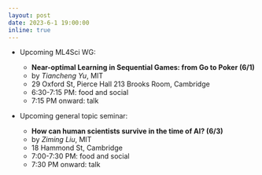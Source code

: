 ```yaml
---
layout: post
date: 2023-6-1 19:00:00
inline: true
---
```


- Upcoming ML4Sci WG:
  - **Near-optimal Learning in Sequential Games: from Go to Poker (6/1)**
  - by *Tiancheng Yu*, MIT
  - 29 Oxford St, Pierce Hall 213 Brooks Room, Cambridge
  - 6:30-7:15 PM: food and social
  - 7:15 PM onward: talk

- Upcoming general topic seminar:
  - **How can human scientists survive in the time of AI? (6/3)**
  - by *Ziming Liu*, MIT
  - 18 Hammond St, Cambridge
  - 7:00-7:30 PM: food and social
  - 7:30 PM onward: talk

<!--
layout: post
date: 2022-12-3 19:00:00
inline: true

- Invited talk by Professor Norman Yao!
  - *Introduction to Time Crystals*
  - Please RSVP [here](https://forms.gle/PE3utKMcF4kwtHLt5) -->
